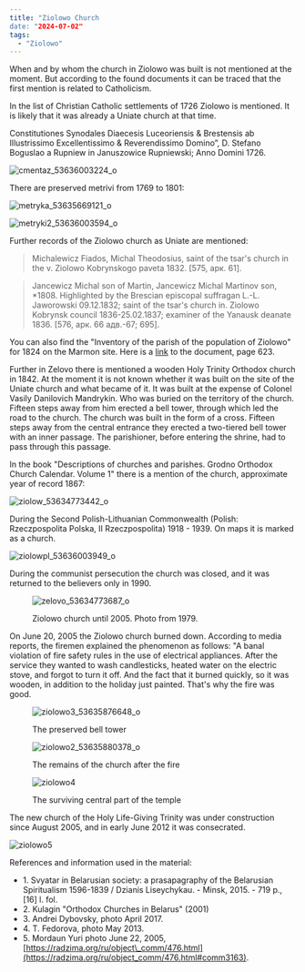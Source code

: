 ```yaml
---
title: "Ziolowo Church
date: "2024-07-02"
tags: 
  - "Ziolowo"
---
```


When and by whom the church in Ziolowo was built is not mentioned at the moment. But according to the found documents it can be traced that the first mention is related to Catholicism.

In the list of Christian Catholic settlements of 1726 Ziolowo is mentioned. It is likely that it was already a Uniate church at that time.

Constitutiones Synodales Diaecesis Luceoriensis & Brestensis ab Illustrissimo Excellentissimo & Reverendissimo Domino”, D. Stefano Boguslao a Rupniew in Januszowice Rupniewski; Anno Domini 1726.

![cmentaz_53636003224_o](https://github.com/escfrpls/drochiczynpoleski/assets/125834172/315ca334-d591-408b-a5d4-8394c71a8051)

There are preserved metrivi from 1769 to 1801:

![metryka_53635669121_o](https://github.com/escfrpls/drochiczynpoleski/assets/125834172/73dc6af8-f281-4148-ae1c-e85fffe908ca)

![metryki2_53636003594_o](https://github.com/escfrpls/drochiczynpoleski/assets/125834172/b35bd42e-dd9f-43e4-a2e1-5b7edc6f91bb)

Further records of the Ziolowo church as Uniate are mentioned:

> Michalewicz Fiados, Michal Theodosius, saint of the tsar's church in the v. Ziolowo Kobrynskogo paveta 1832. \[575, арк. 61\].

> Jancewicz Michal son of Martin, Jancewicz Michal Martinov son, \*1808. Highlighted by the Brescian episcopal suffragan L.-L. Jaworowski 09.12.1832; saint of the tsar's church in. Ziolowo Kobrynsk council 1836-25.02.1837; examiner of the Yanausk deanate 1836. \[576, арк. 66 адв.-67; 695\].

You can also find the "Inventory of the parish of the population of Ziolowo" for 1824 on the Marmon site. Here is a [link](https://www.familysearch.org/search/film/004222755?cat=1124083) to the document, page 623.

Further in Zelovo there is mentioned a wooden Holy Trinity Orthodox church in 1842.
At the moment it is not known whether it was built on the site of the Uniate church and what became of it.
It was built at the expense of Colonel Vasily Danilovich Mandrykin. Who was buried on the territory of the church.
Fifteen steps away from him erected a bell tower, through which led the road to the church. The church was built in the form of a cross. Fifteen steps away from the central entrance they erected a two-tiered bell tower with an inner passage. The parishioner, before entering the shrine, had to pass through this passage.

In the book "Descriptions of churches and parishes. Grodno Orthodox Church Calendar. Volume 1" there is a mention of the church, approximate year of record 1867:

![ziolow_53634773442_o](https://github.com/escfrpls/drochiczynpoleski/assets/125834172/d8198039-0f95-42c6-bed7-d4aff4ce14d3)

During the Second Polish-Lithuanian Commonwealth (Polish: Rzeczpospolita Polska, II Rzeczpospolita) 1918 - 1939. On maps it is marked as a church.

![ziolowpl_53636003949_o](https://github.com/escfrpls/drochiczynpoleski/assets/125834172/6e21453c-af55-4e9d-b93a-e0391be7fdd1)

During the communist persecution the church was closed, and it was returned to the believers only in 1990.

<figure>

![zelovo_53634773687_o](https://github.com/escfrpls/drochiczynpoleski/assets/125834172/a675a8e0-1eb2-4824-aa8d-8dd33ba9229e)

<figcaption>

Ziolowo church until 2005. Photo from 1979.

</figcaption>

</figure>

On June 20, 2005 the Ziolowo church burned down. According to media reports, the firemen explained the phenomenon as follows: "A banal violation of fire safety rules in the use of electrical appliances. After the service they wanted to wash candlesticks, heated water on the electric stove, and forgot to turn it off. And the fact that it burned quickly, so it was wooden, in addition to the holiday just painted. That's why the fire was good.

<figure>

![ziolowo3_53635876648_o](https://github.com/escfrpls/drochiczynpoleski/assets/125834172/b7a89d61-956e-48e3-8900-cc94c6f7b794)

<figcaption>

The preserved bell tower

</figcaption>

</figure>

<figure>
  
![ziolowo2_53635880378_o](https://github.com/escfrpls/drochiczynpoleski/assets/125834172/696c994d-cfbd-4350-b6c9-6f637b14db8a)

<figcaption>

The remains of the church after the fire

</figcaption>

</figure>

<figure>

![ziolowo4](https://github.com/escfrpls/drochiczynpoleski/assets/125834172/bcb537ff-c9d1-4b69-83b9-7c171808d3c4)

<figcaption>

The surviving central part of the temple

</figcaption>

</figure>

The new church of the Holy Life-Giving Trinity was under construction since August 2005, and in early June 2012 it was consecrated.

![ziolowo5](https://github.com/escfrpls/drochiczynpoleski/assets/125834172/010dcbf1-f579-4ed9-8364-fb8ae40df52a)

References and information used in the material:

- 1\. Svyatar in Belarusian society: a prasapagraphy of the Belarusian Spiritualism 1596-1839 / Dzianis Liseychykau. - Minsk, 2015. - 719 p., \[16\] l. fol.
- 2\. Kulagin "Orthodox Churches in Belarus" (2001)
- 3\. Andrei Dybovsky, photo April 2017.
- 4\. Т. Fedorova, photo May 2013.
- 5\. Mordaun Yuri photo June 22, 2005, [https://radzima.org/ru/object\_comm/476.html](https://radzima.org/ru/object_comm/476.html#comm3163).
